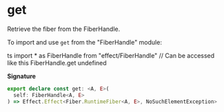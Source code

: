 # get

Retrieve the fiber from the FiberHandle.

To import and use `get` from the "FiberHandle" module:

ts
import \* as FiberHandle from "effect/FiberHandle"
// Can be accessed like this
FiberHandle.get
undefined

**Signature**

```ts
export declare const get: <A, E>(
  self: FiberHandle<A, E>
) => Effect.Effect<Fiber.RuntimeFiber<A, E>, NoSuchElementException>
```
